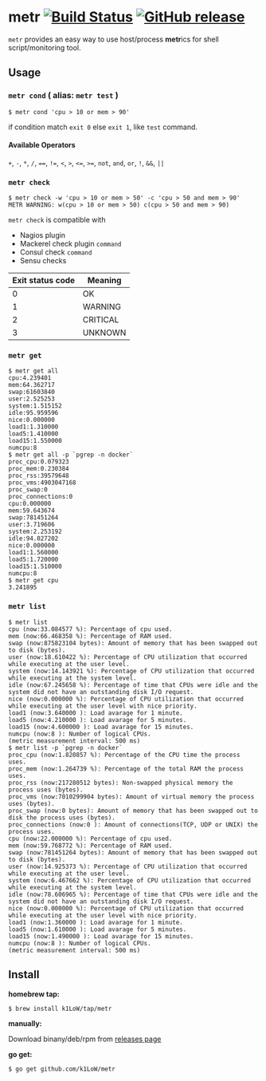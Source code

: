 # metr [![Build Status](https://travis-ci.org/k1LoW/metr.svg?branch=master)](https://travis-ci.org/k1LoW/metr) [![GitHub release](https://img.shields.io/github/release/k1LoW/metr.svg)](https://github.com/k1LoW/metr/releases)

`metr` provides an easy way to use host/process **metr**ics for shell script/monitoring tool.

## Usage

### `metr cond` ( alias: `metr test` )

``` console
$ metr cond 'cpu > 10 or mem > 90'
```

if condition match `exit 0` else `exit 1`, like `test` command.

#### Available Operators

`+`, `-`, `*`, `/`, `==`, `!=`, `<`, `>`, `<=`, `>=`, `not`, `and`, `or`, `!`, `&&`, `||`

### `metr check`

``` console
$ metr check -w 'cpu > 10 or mem > 50' -c 'cpu > 50 and mem > 90'
METR WARNING: w(cpu > 10 or mem > 50) c(cpu > 50 and mem > 90)
```

`metr check` is compatible with

- Nagios plugin
- Mackerel check plugin `command`
- Consul check `command`
- Sensu checks

| Exit status code | Meaning  |
| ---------------- | -------- |
| 0	               | OK       |
| 1                | WARNING  |
| 2                | CRITICAL |
| 3                | UNKNOWN  |

### `metr get`

``` console
$ metr get all
cpu:4.239401
mem:64.362717
swap:61603840
user:2.525253
system:1.515152
idle:95.959596
nice:0.000000
load1:1.310000
load5:1.410000
load15:1.550000
numcpu:8
$ metr get all -p `pgrep -n docker`
proc_cpu:0.079323
proc_mem:0.230384
proc_rss:39579648
proc_vms:4903047168
proc_swap:0
proc_connections:0
cpu:0.000000
mem:59.643674
swap:781451264
user:3.719606
system:2.253192
idle:94.027202
nice:0.000000
load1:1.560000
load5:1.720000
load15:1.510000
numcpu:8
$ metr get cpu
3.241895
```

### `metr list`

``` console
$ metr list
cpu (now:33.084577 %): Percentage of cpu used.
mem (now:66.468358 %): Percentage of RAM used.
swap (now:875823104 bytes): Amount of memory that has been swapped out to disk (bytes).
user (now:18.610422 %): Percentage of CPU utilization that occurred while executing at the user level.
system (now:14.143921 %): Percentage of CPU utilization that occurred while executing at the system level.
idle (now:67.245658 %): Percentage of time that CPUs were idle and the system did not have an outstanding disk I/O request.
nice (now:0.000000 %): Percentage of CPU utilization that occurred while executing at the user level with nice priority.
load1 (now:3.640000 ): Load avarage for 1 minute.
load5 (now:4.210000 ): Load avarage for 5 minutes.
load15 (now:4.600000 ): Load avarage for 15 minutes.
numcpu (now:8 ): Number of logical CPUs.
(metric measurement interval: 500 ms)
$ metr list -p `pgrep -n docker`
proc_cpu (now:1.820857 %): Percentage of the CPU time the process uses.
proc_mem (now:1.264739 %): Percentage of the total RAM the process uses.
proc_rss (now:217280512 bytes): Non-swapped physical memory the process uses (bytes).
proc_vms (now:7010299904 bytes): Amount of virtual memory the process uses (bytes).
proc_swap (now:0 bytes): Amount of memory that has been swapped out to disk the process uses (bytes).
proc_connections (now:0 ): Amount of connections(TCP, UDP or UNIX) the process uses.
cpu (now:22.000000 %): Percentage of cpu used.
mem (now:59.768772 %): Percentage of RAM used.
swap (now:781451264 bytes): Amount of memory that has been swapped out to disk (bytes).
user (now:14.925373 %): Percentage of CPU utilization that occurred while executing at the user level.
system (now:6.467662 %): Percentage of CPU utilization that occurred while executing at the system level.
idle (now:78.606965 %): Percentage of time that CPUs were idle and the system did not have an outstanding disk I/O request.
nice (now:0.000000 %): Percentage of CPU utilization that occurred while executing at the user level with nice priority.
load1 (now:1.360000 ): Load avarage for 1 minute.
load5 (now:1.610000 ): Load avarage for 5 minutes.
load15 (now:1.490000 ): Load avarage for 15 minutes.
numcpu (now:8 ): Number of logical CPUs.
(metric measurement interval: 500 ms)
```

## Install

**homebrew tap:**

```console
$ brew install k1LoW/tap/metr
```

**manually:**

Download binany/deb/rpm from [releases page](https://github.com/k1LoW/metr/releases)

**go get:**

```console
$ go get github.com/k1LoW/metr
```
